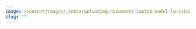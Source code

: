 ```yaml
---
image: /content/images/_inbox/uploading-documents-laptop-model-la-istock-getty-images-plus-177522468_1200x628.png
slug: ""
---
```


